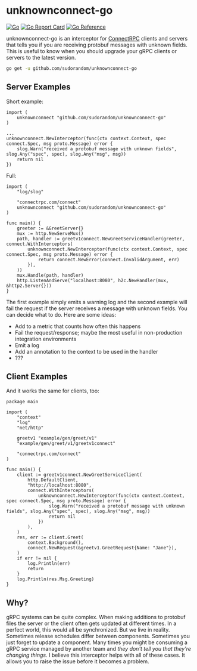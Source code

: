 # unknownconnect-go
[![Go](https://github.com/sudorandom/unknownconnect-go/actions/workflows/go.yml/badge.svg)](https://github.com/sudorandom/unknownconnect-go/actions/workflows/go.yml) [![Go Report Card](https://goreportcard.com/badge/github.com/sudorandom/unknownconnect-go)](https://goreportcard.com/report/github.com/sudorandom/unknownconnect-go) [![Go Reference](https://pkg.go.dev/badge/github.com/sudorandom/unknownconnect-go.svg)](https://pkg.go.dev/github.com/sudorandom/unknownconnect-go)

unknownconnect-go is an interceptor for [ConnectRPC](https://connectrpc.com/) clients and servers that tells you if you are receiving protobuf messages with unknown fields. This is useful to know when you should upgrade your gRPC clients or servers to the latest version.

```bash
go get -u github.com/sudorandom/unknownconnect-go
```

## Server Examples
Short example:
```golang
import (
    unknownconnect "github.com/sudorandom/unknownconnect-go"
)

...
unknownconnect.NewInterceptor(func(ctx context.Context, spec connect.Spec, msg proto.Message) error {
    slog.Warn("received a protobuf message with unknown fields", slog.Any("spec", spec), slog.Any("msg", msg))
    return nil
})
```

Full:
```golang
import (
    "log/slog"

    "connectrpc.com/connect"
    unknownconnect "github.com/sudorandom/unknownconnect-go"
)

func main() {
    greeter := &GreetServer{}
    mux := http.NewServeMux()
    path, handler := greetv1connect.NewGreetServiceHandler(greeter, connect.WithInterceptors(
        unknownconnect.NewInterceptor(func(ctx context.Context, spec connect.Spec, msg proto.Message) error {
            return connect.NewError(connect.InvalidArgument, err)
        }),
    ))
    mux.Handle(path, handler)
    http.ListenAndServe("localhost:8080", h2c.NewHandler(mux, &http2.Server{}))
}
```

The first example simply emits a warning log and the second example will fail the request if the server receives a message with unknown fields. You can decide what to do. Here are some ideas:

- Add to a metric that counts how often this happens
- Fail the request/response; maybe the most useful in non-production integration environments
- Emit a log
- Add an annotation to the context to be used in the handler
- ???

## Client Examples
And it works the same for clients, too:

```golang
package main

import (
    "context"
    "log"
    "net/http"

    greetv1 "example/gen/greet/v1"
    "example/gen/greet/v1/greetv1connect"

    "connectrpc.com/connect"
)

func main() {
    client := greetv1connect.NewGreetServiceClient(
        http.DefaultClient,
        "http://localhost:8080",
        connect.WithInterceptors(
            unknownconnect.NewInterceptor(func(ctx context.Context, spec connect.Spec, msg proto.Message) error {
                slog.Warn("received a protobuf message with unknown fields", slog.Any("spec", spec), slog.Any("msg", msg))
                return nil
            })
        ),
    )
    res, err := client.Greet(
        context.Background(),
        connect.NewRequest(&greetv1.GreetRequest{Name: "Jane"}),
    )
    if err != nil {
        log.Println(err)
        return
    }
    log.Println(res.Msg.Greeting)
}
```

## Why?
gRPC systems can be quite complex. When making additions to protobuf files the server or the client often gets updated at different times. In a perfect world, this would all be synchronized. But we live in reality. Sometimes release schedules differ between components. Sometimes you just forget to update a component. Many times you might be consuming a gRPC service managed by another team and *they don't tell you that they're changing things*. I believe this interceptor helps with all of these cases. It allows you to raise the issue before it becomes a problem.
